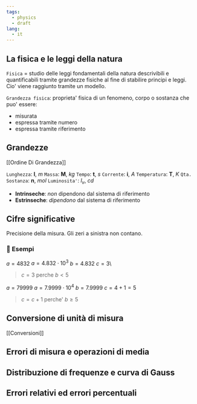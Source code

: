 ```yaml
---
tags:
  - physics
  - draft
lang:
  - it
---
```


## La fisica e le leggi della natura

`Fisica` = studio delle leggi fondamentali della natura descrivibili e quantificabili tramite grandezze fisiche al fine di stabilire principi e leggi. Cio' viene raggiunto tramite un modello.

`Grandezza fisica`: proprieta' fisica di un fenomeno, corpo o sostanza che puo' essere:
- misurata
- espressa tramite numero
- espressa tramite riferimento

## Grandezze

[[Ordine Di Grandezza]]

`Lunghezza`: **l**, $m$
`Massa`: **M**, $kg$
`Tempo`: **t**, $s$
`Corrente`: **i**, $A$
`Temperatura`: **T**, $K$
`Qta. Sostanza`: **n**, $mol$
`Luminosita'`: $l_v$, $cd$

- **Intrinseche**: _non_ dipendono dal sistema di riferimento
- **Estrinseche**: _dipendono_ dal sistema di riferimento
## Cifre significative

Precisione della misura. Gli zeri a sinistra non contano.

### 🔎 Esempi

$a = 4832$
$a = 4.832 \cdot 10^3$
$b = 4.832$
$c = 3$\

> $c=3$ perche $b < 5$

$a = 79999$
$a = 7.9999 \cdot 10^4$
$b = 7.9999$
$c = 4 + 1 = 5$

> $c=c+1$ perche' $b \ge 5$

## Conversione di unità di misura

[[Conversioni]]

## Errori di misura e operazioni di media

## Distribuzione di frequenze e curva di Gauss

## Errori relativi ed errori percentuali